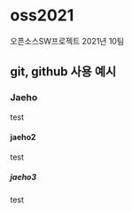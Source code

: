 # oss2021
오픈소스SW프로젝트 2021년 10팀
## git, github 사용 예시

### Jaeho 

test

#### jaeho2

test

##### jaeho3

test
